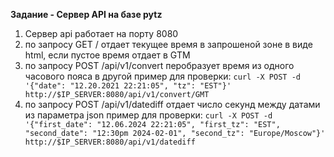 **Задание - Сервер API на базе pytz**

1. Сервер api работает на порту 8080
2. по запросу GET /<timezone name> отдает текущее время в запрошеной зоне в виде html, если <timezone name> пустое время отдает в GTM
3. по запросу POST /api/v1/convert перобразует время из одного часового пояса в другой
   пример для проверки: ```curl -X POST -d '{"date": "12.20.2021 22:21:05", "tz": "EST"}' http://$IP_SERVER:8080/api/v1/convert/GMT```
4. по запросу POST /api/v1/datediff отдает число секунд между датами из параметра json
   пример для проверки: ```curl -X POST -d '{"first_date": "12.06.2024 22:21:05", "first_tz": "EST", "second_date": "12:30pm 2024-02-01", "second_tz": "Europe/Moscow"}' http://$IP_SERVER:8080/api/v1/datediff```
